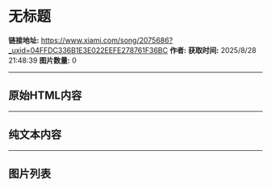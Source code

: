 # 无标题

**链接地址:** https://www.xiami.com/song/2075686?_uxid=04FFDC336B1E3E022EEFE278761F36BC
**作者:** 
**获取时间:** 2025/8/28 21:48:39
**图片数量:** 0

---

## 原始HTML内容



---

## 纯文本内容



---

## 图片列表


